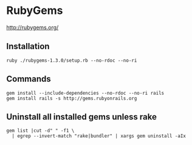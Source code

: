 # RubyGems

<http://rubygems.org/>

## Installation

    ruby ./rubygems-1.3.0/setup.rb --no-rdoc --no-ri

## Commands

    gem install --include-dependencies --no-rdoc --no-ri rails
    gem install rails -s http://gems.rubyonrails.org

## Uninstall all installed gems unless rake

    gem list |cut -d" " -f1 \
      | egrep --invert-match "rake|bundler" | xargs gem uninstall -aIx
